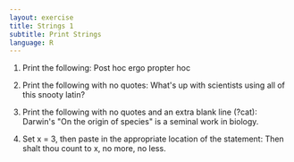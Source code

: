 ```yaml
---
layout: exercise
title: Strings 1
subtitle: Print Strings
language: R
---
```


1. Print the following: Post hoc ergo propter hoc

2. Print the following with no quotes: 
What's up with scientists using all of this snooty latin?

3. Print the following with no quotes and an extra blank line (?cat):
Darwin's "On the origin of species" is a seminal work in biology.

4. Set x = 3, then paste in the appropriate location of the statement:
Then shalt thou count to x, no more, no less.

